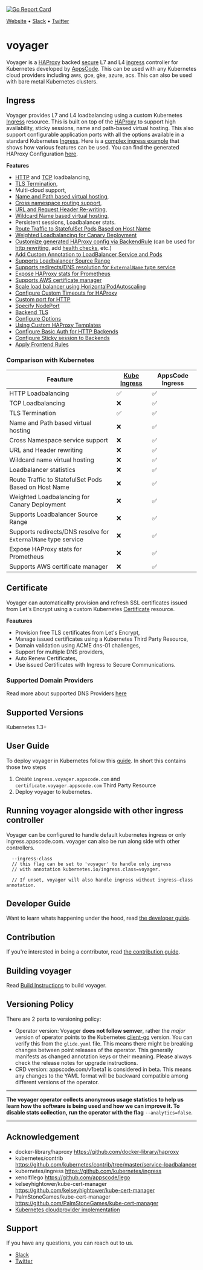 [![Go Report Card](https://goreportcard.com/badge/github.com/appscode/voyager)](https://goreportcard.com/report/github.com/appscode/voyager)

[Website](https://appscode.com) • [Slack](https://slack.appscode.com) • [Twitter](https://twitter.com/AppsCodeHQ)

# voyager
Voyager is a [HAProxy](http://www.haproxy.org/) backed [secure](#certificate) L7 and L4 [ingress](#ingress) controller for Kubernetes developed by
[AppsCode](https://appscode.com). This can be used with any Kubernetes cloud providers including aws, gce, gke, azure, acs. This can also be used with bare metal Kubernetes clusters.


## Ingress
Voyager provides L7 and L4 loadbalancing using a custom Kubernetes [Ingress](/docs/tutorials/ingress) resource. This is built on top of the [HAProxy](http://www.haproxy.org/) to support high availability, sticky sessions, name and path-based virtual hosting.
This also support configurable application ports with all the options available in a standard Kubernetes [Ingress](https://kubernetes.io/docs/tutorials/ingress/). Here 
is a [complex ingress example](hack/example/ingress.yaml) that shows how various features can be used.
You can find the generated HAProxy Configuration [here](hack/example/haproxy_generated.cfg).

**Features**
  - [HTTP](/docs/tutorials/ingress/single-service.md) and [TCP](/docs/tutorials/ingress/tcp.md) loadbalancing,
  - [TLS Termination](/docs/tutorials/ingress/tls.md),
  - Multi-cloud support,
  - [Name and Path based virtual hosting](/docs/tutorials/ingress/named-virtual-hosting.md),
  - [Cross namespace routing support](/docs/tutorials/ingress/named-virtual-hosting.md#cross-namespace-traffic-routing),
  - [URL and Request Header Re-writing](/docs/tutorials/ingress/header-rewrite.md),
  - [Wildcard Name based virtual hosting](/docs/tutorials/ingress/named-virtual-hosting.md),
  - Persistent sessions, Loadbalancer stats.
  - [Route Traffic to StatefulSet Pods Based on Host Name](/docs/tutorials/ingress/statefulset-pod.md)
  - [Weighted Loadbalancing for Canary Deployment](/docs/tutorials/ingress/weighted.md)
  - [Customize generated HAProxy config via BackendRule](/docs/tutorials/ingress/backend-rule.md) (can be used for [http rewriting](https://www.haproxy.com/doc/aloha/7.0/haproxy/http_rewriting.html), add [health checks](https://www.haproxy.com/doc/aloha/7.0/haproxy/healthchecks.html), etc.)
  - [Add Custom Annotation to LoadBalancer Service and Pods](/docs/tutorials/ingress/annotations.md)
  - [Supports Loadbalancer Source Range](/docs/tutorials/ingress/source-range.md)
  - [Supports redirects/DNS resolution for `ExternalName` type service](/docs/tutorials/ingress/external-svc.md)
  - [Expose HAProxy stats for Prometheus](/docs/tutorials/ingress/stats-and-prometheus.md)
  - [Supports AWS certificate manager](/docs/tutorials/ingress/aws-cert-manager.md)
  - [Scale load balancer using HorizontalPodAutoscaling](/docs/tutorials/ingress/replicas-and-autoscaling.md)
  - [Configure Custom Timeouts for HAProxy](/docs/tutorials/ingress/configure-timeouts.md)
  - [Custom port for HTTP](/docs/tutorials/ingress/custom-http-port.md)
  - [Specify NodePort](/docs/tutorials/ingress/node-port.md)
  - [Backend TLS](/docs/tutorials/ingress/backend-tls.md)
  - [Configure Options](/docs/tutorials/ingress/configure-options.md)
  - [Using Custom HAProxy Templates](/docs/tutorials/ingress/custom-templates.md)
  - [Configure Basic Auth for HTTP Backends](/docs/tutorials/ingress/basic-auth.md)
  - [Configure Sticky session to Backends](/docs/tutorials/ingress/sticky-session.md)
  - [Apply Frontend Rules](/docs/tutorials/ingress/frontend-rule.md)

### Comparison with Kubernetes
| Feauture | [Kube Ingress](https://kubernetes.io/docs/concepts/services-networking/ingress/) | AppsCode Ingress |
|----------|--------------|------------------|
| HTTP Loadbalancing| :white_check_mark: | :white_check_mark: |
| TCP Loadbalancing | :x: | :white_check_mark: |
| TLS Termination | :white_check_mark: | :white_check_mark: |
| Name and Path based virtual hosting | :x: | :white_check_mark: |
| Cross Namespace service support | :x: | :white_check_mark: |
| URL and Header rewriting | :x: | :white_check_mark: |
| Wildcard name virtual hosting | :x: | :white_check_mark: |
| Loadbalancer statistics | :x: | :white_check_mark: |
| Route Traffic to StatefulSet Pods Based on Host Name | :x: | :white_check_mark: |
| Weighted Loadbalancing for Canary Deployment| :x: | :white_check_mark: |
| Supports Loadbalancer Source Range | :x: | :white_check_mark: |
| Supports redirects/DNS resolve for `ExternalName` type service | :x: | :white_check_mark: |
| Expose HAProxy stats for Prometheus | :x: | :white_check_mark: |
| Supports AWS certificate manager | :x: | :white_check_mark: |

## Certificate
Voyager can automaticallty provision and refresh SSL certificates issued from Let's Encrypt using a custom Kubernetes [Certificate](/docs/tutorials/certificate) resource. 

**Feautures**
- Provision free TLS certificates from Let's Encrypt,
- Manage issued certificates using a Kubernetes Third Party Resource,
- Domain validation using ACME dns-01 challenges,
- Support for multiple DNS providers,
- Auto Renew Certificates,
- Use issued Certificates with Ingress to Secure Communications.


### Supported Domain Providers
Read more about supported DNS Providers [here](/docs/tutorials/certificate/providers.md)

## Supported Versions
Kubernetes 1.3+


## User Guide
To deploy voyager in Kubernetes follow this [guide](/docs/tutorials/README.md). In short this contains those two steps

1. Create `ingress.voyager.appscode.com` and `certificate.voyager.appscode.com` Third Party Resource
2. Deploy voyager to kubernetes.

## Running voyager alongside with other ingress controller
Voyager can be configured to handle default kubernetes ingress or only ingress.appscode.com. voyager can also be run
along side with other controllers.

```console
  --ingress-class
  // this flag can be set to 'voyager' to handle only ingress
  // with annotation kubernetes.io/ingress.class=voyager.

  // If unset, voyager will also handle ingress without ingress-class annotation.
```

## Developer Guide
Want to learn whats happening under the hood, read [the developer guide](/docs/developer-guide/README.md).

## Contribution
If you're interested in being a contributor, read [the contribution guide](CONTRIBUTING.md).

## Building voyager
Read [Build Instructions](/docs/developer-guide/build.md) to build voyager.

## Versioning Policy
There are 2 parts to versioning policy:
 - Operator version: Voyager __does not follow semver__, rather the _major_ version of operator points to the
Kubernetes [client-go](https://github.com/kubernetes/client-go#branches-and-tags) version. You can verify this
from the `glide.yaml` file. This means there might be breaking changes between point releases of the operator.
This generally manifests as changed annotation keys or their meaning.
Please always check the release notes for upgrade instructions.
 - CRD version: appscode.com/v1beta1 is considered in beta. This means any changes to the YAML format will be backward
compatible among different versions of the operator.

---

**The voyager operator collects anonymous usage statistics to help us learn how the software is being used and how we can improve it.
To disable stats collection, run the operator with the flag** `--analytics=false`.

---

## Acknowledgement
 - docker-library/haproxy https://github.com/docker-library/haproxy
 - kubernetes/contrib https://github.com/kubernetes/contrib/tree/master/service-loadbalancer
 - kubernetes/ingress https://github.com/kubernetes/ingress
 - xenolf/lego https://github.com/appscode/lego
 - kelseyhightower/kube-cert-manager https://github.com/kelseyhightower/kube-cert-manager
 - PalmStoneGames/kube-cert-manager https://github.com/PalmStoneGames/kube-cert-manager
 - [Kubernetes cloudprovider implementation](https://github.com/kubernetes/kubernetes/tree/master/pkg/cloudprovider)

## Support
If you have any questions, you can reach out to us.
* [Slack](https://slack.appscode.com)
* [Twitter](https://twitter.com/AppsCodeHQ)
